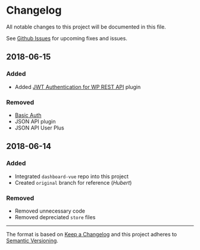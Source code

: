 # Changelog
All notable changes to this project will be documented in this file.

See [Github Issues](https://github.com/hypenotic/dash/issues) for upcoming fixes and issues.

## 2018-06-15

### Added
* Added [JWT Authentication for WP REST API](https://en-ca.wordpress.org/plugins/jwt-authentication-for-wp-rest-api/) plugin

### Removed
* [Basic Auth](https://github.com/WP-API/Basic-Auth)
* JSON API plugin
* JSON API User Plus

## 2018-06-14

### Added
* Integrated `dashboard-vue` repo into this project
* Created `original` branch for reference (*Hubert*)

### Removed
* Removed unnecessary code
* Removed depreciated `store` files




***

The format is based on [Keep a Changelog](http://keepachangelog.com/en/1.0.0/)
and this project adheres to [Semantic Versioning](http://semver.org/spec/v2.0.0.html).


